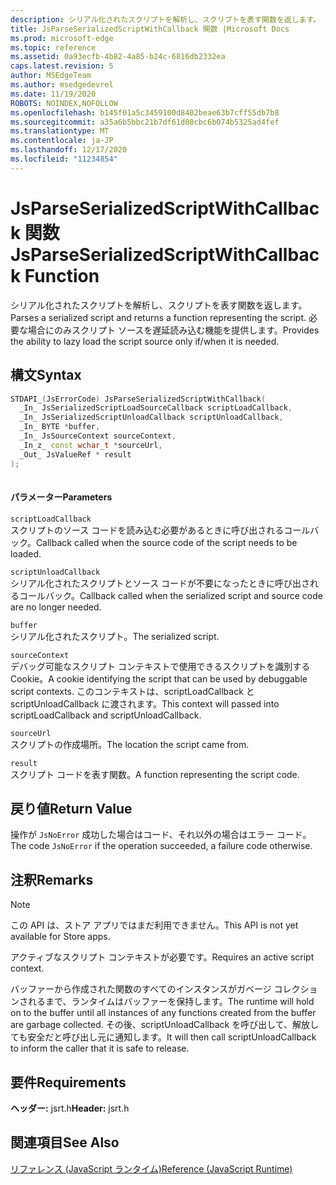```yaml
---
description: シリアル化されたスクリプトを解析し、スクリプトを表す関数を返します。 必要な場合にのみスクリプト ソースを遅延読み込む機能を提供します。
title: JsParseSerializedScriptWithCallback 関数 |Microsoft Docs
ms.prod: microsoft-edge
ms.topic: reference
ms.assetid: 0a93ecfb-4b82-4a85-b24c-6816db2332ea
caps.latest.revision: 5
author: MSEdgeTeam
ms.author: msedgedevrel
ms.date: 11/19/2020
ROBOTS: NOINDEX,NOFOLLOW
ms.openlocfilehash: b145f01a5c3459100d8402beae63b7cff55db7b8
ms.sourcegitcommit: a35a6b5bbc21b7df61d08cbc6b074b5325ad4fef
ms.translationtype: MT
ms.contentlocale: ja-JP
ms.lasthandoff: 12/17/2020
ms.locfileid: "11234854"
---
```

# <span data-ttu-id="d24d1-104">JsParseSerializedScriptWithCallback 関数</span><span class="sxs-lookup"><span data-stu-id="d24d1-104">JsParseSerializedScriptWithCallback Function</span></span>

<span data-ttu-id="d24d1-105">シリアル化されたスクリプトを解析し、スクリプトを表す関数を返します。</span><span class="sxs-lookup"><span data-stu-id="d24d1-105">Parses a serialized script and returns a function representing the script.</span></span> <span data-ttu-id="d24d1-106">必要な場合にのみスクリプト ソースを遅延読み込む機能を提供します。</span><span class="sxs-lookup"><span data-stu-id="d24d1-106">Provides the ability to lazy load the script source only if/when it is needed.</span></span>  
  
## <span data-ttu-id="d24d1-107">構文</span><span class="sxs-lookup"><span data-stu-id="d24d1-107">Syntax</span></span>  
  
```cpp  
STDAPI_(JsErrorCode) JsParseSerializedScriptWithCallback(  
  _In_ JsSerializedScriptLoadSourceCallback scriptLoadCallback,  
  _In_ JsSerializedScriptUnloadCallback scriptUnloadCallback,  
  _In_ BYTE *buffer,  
  _In_ JsSourceContext sourceContext,  
  _In_z_ const wchar_t *sourceUrl,  
  _Out_ JsValueRef * result  
);  
  
```  
  
#### <span data-ttu-id="d24d1-108">パラメーター</span><span class="sxs-lookup"><span data-stu-id="d24d1-108">Parameters</span></span>  
 `scriptLoadCallback`  
 <span data-ttu-id="d24d1-109">スクリプトのソース コードを読み込む必要があるときに呼び出されるコールバック。</span><span class="sxs-lookup"><span data-stu-id="d24d1-109">Callback called when the source code of the script needs to be loaded.</span></span>  
  
 `scriptUnloadCallback`  
 <span data-ttu-id="d24d1-110">シリアル化されたスクリプトとソース コードが不要になったときに呼び出されるコールバック。</span><span class="sxs-lookup"><span data-stu-id="d24d1-110">Callback called when the serialized script and source code are no longer needed.</span></span>  
  
 `buffer`  
 <span data-ttu-id="d24d1-111">シリアル化されたスクリプト。</span><span class="sxs-lookup"><span data-stu-id="d24d1-111">The serialized script.</span></span>  
  
 `sourceContext`  
 <span data-ttu-id="d24d1-112">デバッグ可能なスクリプト コンテキストで使用できるスクリプトを識別する Cookie。</span><span class="sxs-lookup"><span data-stu-id="d24d1-112">A cookie identifying the script that can be used by debuggable script contexts.</span></span>     <span data-ttu-id="d24d1-113">このコンテキストは、scriptLoadCallback と scriptUnloadCallback に渡されます。</span><span class="sxs-lookup"><span data-stu-id="d24d1-113">This context will passed into scriptLoadCallback and scriptUnloadCallback.</span></span>  
  
 `sourceUrl`  
 <span data-ttu-id="d24d1-114">スクリプトの作成場所。</span><span class="sxs-lookup"><span data-stu-id="d24d1-114">The location the script came from.</span></span>  
  
 `result`  
 <span data-ttu-id="d24d1-115">スクリプト コードを表す関数。</span><span class="sxs-lookup"><span data-stu-id="d24d1-115">A function representing the script code.</span></span>  
  
## <span data-ttu-id="d24d1-116">戻り値</span><span class="sxs-lookup"><span data-stu-id="d24d1-116">Return Value</span></span>  
 <span data-ttu-id="d24d1-117">操作が `JsNoError` 成功した場合はコード、それ以外の場合はエラー コード。</span><span class="sxs-lookup"><span data-stu-id="d24d1-117">The code `JsNoError` if the operation succeeded, a failure code otherwise.</span></span>  
  
## <span data-ttu-id="d24d1-118">注釈</span><span class="sxs-lookup"><span data-stu-id="d24d1-118">Remarks</span></span>  
  
> [!NOTE]
>  <span data-ttu-id="d24d1-119">この API は、ストア アプリではまだ利用できません。</span><span class="sxs-lookup"><span data-stu-id="d24d1-119">This API is not yet available for Store apps.</span></span>  
  
 <span data-ttu-id="d24d1-120">アクティブなスクリプト コンテキストが必要です。</span><span class="sxs-lookup"><span data-stu-id="d24d1-120">Requires an active script context.</span></span>  
  
 <span data-ttu-id="d24d1-121">バッファーから作成された関数のすべてのインスタンスがガベージ コレクションされるまで、ランタイムはバッファーを保持します。</span><span class="sxs-lookup"><span data-stu-id="d24d1-121">The runtime will hold on to the buffer until all instances of any functions created from     the buffer are garbage collected.</span></span>  <span data-ttu-id="d24d1-122">その後、scriptUnloadCallback を呼び出して、解放しても安全だと呼び出し元に通知します。</span><span class="sxs-lookup"><span data-stu-id="d24d1-122">It will then call scriptUnloadCallback to inform the     caller that it is safe to release.</span></span>  
  
## <span data-ttu-id="d24d1-123">要件</span><span class="sxs-lookup"><span data-stu-id="d24d1-123">Requirements</span></span>  
 <span data-ttu-id="d24d1-124">**ヘッダー:** jsrt.h</span><span class="sxs-lookup"><span data-stu-id="d24d1-124">**Header:** jsrt.h</span></span>  
  
## <span data-ttu-id="d24d1-125">関連項目</span><span class="sxs-lookup"><span data-stu-id="d24d1-125">See Also</span></span>  
 [<span data-ttu-id="d24d1-126">リファレンス (JavaScript ランタイム)</span><span class="sxs-lookup"><span data-stu-id="d24d1-126">Reference (JavaScript Runtime)</span></span>](../chakra-hosting/reference-javascript-runtime.md)
